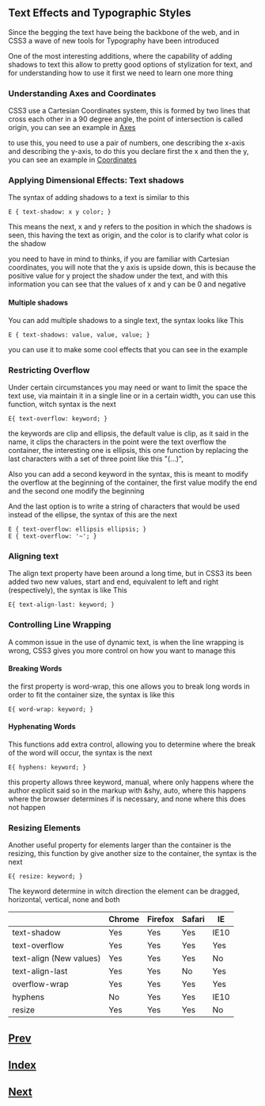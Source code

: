 ## Text Effects and Typographic Styles

Since the begging the text have being the backbone of the web, and in CSS3 a wave of new tools for Typography have been introduced

One of the most interesting additions, where the capability of adding shadows to text this allow to pretty good options of stylization for text, and for understanding how to use it first we need to learn one more thing

### Understanding Axes and Coordinates

CSS3 use a Cartesian Coordinates system, this is formed by two lines that cross each other in a 90 degree angle, the point of intersection is called origin, you can see an example in [Axes](https://github.com/IIKUYY/CSS/tree/main/Chapter6/Resorces/axes.png)

to use this, you need to use a pair of numbers, one describing the x-axis and describing the y-axis, to do this you declare first the x and then the y, you can see an example in [Coordinates](https://github.com/IIKUYY/CSS/tree/main/Chapter6/Resorces/coordinates.png)

### Applying Dimensional Effects: Text shadows

The syntax of adding shadows to a text is similar to this

```
E { text-shadow: x y color; }
```

This means the next, x and y refers to the position in which the shadows is seen, this having the text as origin, and the color is to clarify what color is the shadow

you need to have in mind to thinks, if you are familiar with Cartesian coordinates, you will note that the y axis is upside down, this is because the positive value for y project the shadow under the text, and with this information you can see that the values of x and y can be 0 and negative

#### Multiple shadows

You can add multiple shadows to a single text, the syntax looks like This

```
E { text-shadows: value, value, value; }
```

you can use it to make some cool effects that you can see in the example

### Restricting Overflow

Under certain circumstances you may need or want to limit the space the text use, via maintain it in a single line or in a certain width, you can use this function, witch syntax is the next

```
E{ text-overflow: keyword; }
```

the keywords are clip and ellipsis, the default value is clip, as it said in the name, it clips the characters in the point were the text overflow the container, the interesting one is ellipsis, this one function by replacing the last characters with a set of three point like this "(...)",

Also you can add a second keyword in the syntax, this is meant to modify the overflow at the beginning of the container, the first value modify the end and the second one modify the beginning

And the last option is to write a string of characters that would be used instead of the ellipse, the syntax of this are the next

```
E { text-overflow: ellipsis ellipsis; }
E { text-overflow: '~'; }
```

### Aligning text

The align text property have been around a long time, but in CSS3 its been added two new values, start and end, equivalent to left and right (respectively), the syntax is like This

```
E{ text-align-last: keyword; }
```

### Controlling Line Wrapping

A common issue in the use of dynamic text, is when the line wrapping is wrong, CSS3 gives you more control on how you want to manage this

#### Breaking Words

the first property is word-wrap, this one allows you to break long words in order to fit the container size, the syntax is like this

```
E{ word-wrap: keyword; }
```

#### Hyphenating Words

This functions add extra control, allowing you to determine where the break of the word will occur, the syntax is the next

```
E{ hyphens: keyword; }
```

this property allows three keyword, manual, where only happens where the author explicit said so in the markup with &shy, auto, where this happens where the browser determines if is necessary, and none where this does not happen

### Resizing Elements

Another useful property for elements larger than the container is the resizing, this function by give another size to the container, the syntax is the next

```
E{ resize: keyword; }
```

The keyword determine in witch direction the element can be dragged, horizontal, vertical, none and both

|                         | Chrome | Firefox | Safari |   IE |
| ----------------------- | ------ | ------- | ------ | ---- |
| text-shadow             |   Yes  |    Yes  |   Yes  | IE10 |
| text-overflow           |   Yes  |    Yes  |   Yes  |  Yes |
| text-align (New values) |   Yes  |    Yes  |   Yes  |  No  |
| text-align-last         |   Yes  |    Yes  |   No   |  Yes |
| overflow-wrap           |   Yes  |    Yes  |   Yes  |  Yes |
| hyphens                 |   No   |    Yes  |   Yes  | IE10 |
| resize                  |   Yes  |    Yes  |   Yes  |  No  |


## [Prev](https://github.com/IIKUYY/CSS/tree/main/Chapter5/Ch5.md)
## [Index](https://github.com/IIKUYY/CSS/tree/main/index.md)
## [Next](https://github.com/IIKUYY/CSS/tree/main/Chapter6/Ch6.md)
